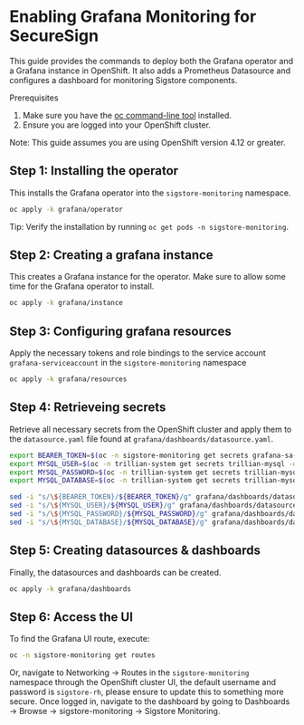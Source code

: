 # Enabling Grafana Monitoring for SecureSign

This guide provides the commands to deploy both the Grafana operator
and a Grafana instance in OpenShift. It also adds a Prometheus Datasource
and configures a dashboard for monitoring Sigstore components.

Prerequisites
1. Make sure you have the [oc command-line tool](https://docs.openshift.com/container-platform/4.12/cli_reference/openshift_cli/getting-started-cli.html) installed.
2. Ensure you are logged into your OpenShift cluster.

Note: This guide assumes you are using OpenShift version 4.12 or greater.

## Step 1: Installing the operator

This installs the Grafana operator into the `sigstore-monitoring` namespace.
```bash
oc apply -k grafana/operator
```

Tip: Verify the installation by running `oc get pods -n sigstore-monitoring`.

## Step 2: Creating a grafana instance

This creates a Grafana instance for the operator. Make sure to allow some time for the Grafana operator to install.

```bash
oc apply -k grafana/instance
```

## Step 3: Configuring grafana resources

Apply the necessary tokens and role bindings to the service account `grafana-serviceaccount` in the `sigstore-monitoring` namespace

```bash
oc apply -k grafana/resources
```
## Step 4: Retrieveing secrets

Retrieve all necessary secrets from the OpenShift cluster and apply them to the `datasource.yaml` file found at `grafana/dashboards/datasource.yaml`.

```bash
export BEARER_TOKEN=$(oc -n sigstore-monitoring get secrets grafana-sa-token -o=jsonpath="{.data.token}" | base64 -d)
export MYSQL_USER=$(oc -n trillian-system get secrets trillian-mysql -o=jsonpath="{.data.mysql-user}" | base64 -d)
export MYSQL_PASSWORD=$(oc -n trillian-system get secrets trillian-mysql -o=jsonpath="{.data.mysql-password}" | base64 -d)
export MYSQL_DATABASE=$(oc -n trillian-system get secrets trillian-mysql -o=jsonpath="{.data.mysql-database}" | base64 -d)
```

```bash
sed -i "s/\${BEARER_TOKEN}/${BEARER_TOKEN}/g" grafana/dashboards/datasource.yaml
sed -i "s/\${MYSQL_USER}/${MYSQL_USER}/g" grafana/dashboards/datasource.yaml
sed -i "s/\${MYSQL_PASSWORD}/${MYSQL_PASSWORD}/g" grafana/dashboards/datasource.yaml
sed -i "s/\${MYSQL_DATABASE}/${MYSQL_DATABASE}/g" grafana/dashboards/datasource.yaml
```
## Step 5: Creating datasources & dashboards

Finally, the datasources and dashboards can be created.

```bash
oc apply -k grafana/dashboards
```
## Step 6: Access the UI

To find the Grafana UI route, execute:

```bash
oc -n sigstore-monitoring get routes
```

Or, navigate to Networking -> Routes in the `sigstore-monitoring` namespace through the OpenShift cluster UI, the default username and password is `sigstore-rh`, please ensure to update this to something more secure. Once logged in, navigate to the dashboard by going to Dashboards -> Browse -> sigstore-monitoring -> Sigstore Monitoring.